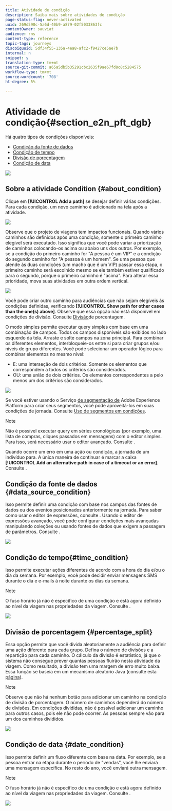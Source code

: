 ```yaml
---
title: Atividade de condição
description: Saiba mais sobre atividades de condição
page-status-flag: never-activated
uuid: 269d590c-5a6d-40b9-a879-02f5033863fc
contentOwner: sauviat
audience: rns
content-type: reference
topic-tags: journeys
discoiquuid: 5df34f55-135a-4ea8-afc2-f9427ce5ae7b
internal: n
snippet: y
translation-type: tm+mt
source-git-commit: a65a5db5b35291cbc2635f9ae67fd8c8c5284575
workflow-type: tm+mt
source-wordcount: '708'
ht-degree: 5%

---
```



# Atividade de condição{#section_e2n_pft_dgb}

Há quatro tipos de condições disponíveis:

* [Condição da fonte de dados](#data_source_condition)
* [Condição de tempo](#time_condition)
* [Divisão de porcentagem](#percentage_split)
* [Condição de data](#date_condition)

![](../assets/journey49.png)

## Sobre a atividade Condition {#about_condition}

Clique em **[!UICONTROL Add a path]** se desejar definir várias condições. Para cada condição, um novo caminho é adicionado na tela após a atividade.

![](../assets/journey47.png)

Observe que o projeto de viagens tem impactos funcionais. Quando vários caminhos são definidos após uma condição, somente o primeiro caminho elegível será executado. Isso significa que você pode variar a priorização de caminhos colocando-os acima ou abaixo uns dos outros. Por exemplo, se a condição do primeiro caminho for &quot;A pessoa é um VIP&quot; e a condição do segundo caminho for &quot;A pessoa é um homem&quot;. Se uma pessoa que atende às duas condições (um macho que é um VIP) passar essa etapa, o primeiro caminho será escolhido mesmo se ele também estiver qualificado para o segundo, porque o primeiro caminho é &quot;acima&quot;. Para alterar essa prioridade, mova suas atividades em outra ordem vertical.

![](../assets/journey48.png)

Você pode criar outro caminho para audiências que não sejam elegíveis às condições definidas, verificando **[!UICONTROL Show path for other cases than the one(s) above]**. Observe que essa opção não está disponível em condições de divisão. Consulte [Divisão](#percentage_split)de porcentagem.

O modo simples permite executar query simples com base em uma combinação de campos. Todos os campos disponíveis são exibidos no lado esquerdo da tela. Arraste e solte campos na zona principal. Para combinar os diferentes elementos, interbloqueie-os entre si para criar grupos e/ou níveis de grupo diferentes. Você pode selecionar um operador lógico para combinar elementos no mesmo nível:

* E: uma interseção de dois critérios. Somente os elementos que correspondem a todos os critérios são considerados.
* OU: uma união de dois critérios. Os elementos correspondentes a pelo menos um dos critérios são considerados.

![](../assets/journey64.png)

Se você estiver usando o Serviço [de segmentação de](https://docs.adobe.com/content/help/en/experience-platform/segmentation/home.html) Adobe Experience Platform para criar seus segmentos, você pode aproveitá-los em suas condições de jornada. Consulte [Uso de segmentos em condições](../segment/using-a-segment.md).


>[!NOTE]
>
>Não é possível executar query em séries cronológicas (por exemplo, uma lista de compras, cliques passados em mensagens) com o editor simples. Para isso, será necessário usar o editor avançado. Consulte [](../expression/expressionadvanced.md).


Quando ocorre um erro em uma ação ou condição, a jornada de um indivíduo para. A única maneira de continuar é marcar a caixa **[!UICONTROL Add an alternative path in case of a timeout or an error]**. Consulte [](../building-journeys/using-the-journey-designer.md#paths).

## Condição da fonte de dados {#data_source_condition}

Isso permite definir uma condição com base nos campos das fontes de dados ou dos eventos posicionados anteriormente na jornada. Para saber como usar o editor de expressões, consulte [](../expression/expressionadvanced.md). Usando o editor de expressões avançado, você pode configurar condições mais avançadas manipulando coleções ou usando fontes de dados que exigem a passagem de parâmetros. Consulte [](../datasource/external-data-sources.md).

![](../assets/journey50.png)

## Condição de tempo{#time_condition}

Isso permite executar ações diferentes de acordo com a hora do dia e/ou o dia da semana. Por exemplo, você pode decidir enviar mensagens SMS durante o dia e e-mails à noite durante os dias da semana.

>[!NOTE]
>
>O fuso horário já não é específico de uma condição e está agora definido ao nível da viagem nas propriedades da viagem. Consulte [](../building-journeys/timezone-management.md).

![](../assets/journey51.png)

## Divisão de porcentagem {#percentage_split}

Essa opção permite que você divida aleatoriamente a audiência para definir uma ação diferente para cada grupo. Defina o número de divisões e a repartição para cada caminho. O cálculo da divisão é estatístico, já que o sistema não consegue prever quantas pessoas fluirão nesta atividade da viagem. Como resultado, a divisão tem uma margem de erro muito baixa. Essa função se baseia em um mecanismo aleatório Java (consulte esta [página](https://docs.oracle.com/javase/7/docs/api/java/util/Random.html)).

>[!NOTE]
>
>Observe que não há nenhum botão para adicionar um caminho na condição de divisão de porcentagem. O número de caminhos dependerá do número de divisões. Em condições divididas, não é possível adicionar um caminho para outros casos, pois ele não pode ocorrer. As pessoas sempre vão para um dos caminhos divididos.


![](../assets/journey52.png)

## Condição de data {#date_condition}

Isso permite definir um fluxo diferente com base na data. Por exemplo, se a pessoa entrar na etapa durante o período de &quot;vendas&quot;, você lhe enviará uma mensagem específica. No resto do ano, você enviará outra mensagem.

>[!NOTE]
>
>O fuso horário já não é específico de uma condição e está agora definido ao nível da viagem nas propriedades da viagem. Consulte [](../building-journeys/timezone-management.md).

![](../assets/journey53.png)
